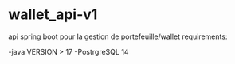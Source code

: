 # wallet_api-v1
api spring boot pour la gestion de portefeuille/wallet
requirements:

-java VERSION > 17
-PostrgreSQL 14
